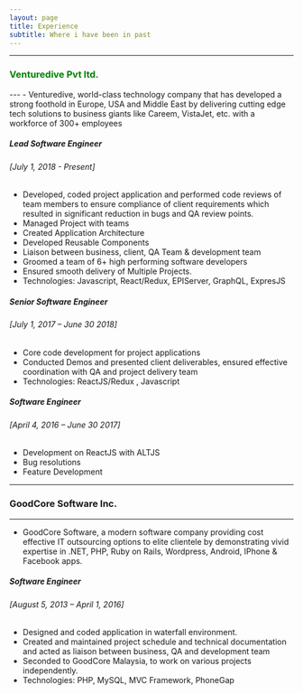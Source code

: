 ```yaml
---
layout: page
title: Experience
subtitle: Where i have been in past
---
```

---
<h3 style="color: green"> Venturedive Pvt ltd.</h3>
---
- Venturedive, world-class technology company that has developed a strong foothold in Europe, USA and Middle East by delivering cutting edge tech solutions to business giants like Careem, VistaJet, etc. with a workforce of 300+ employees

##### Lead Software Engineer
###### [July 1, 2018 - Present]
- Developed, coded project application and performed code reviews of team members to ensure compliance of client requirements which resulted in significant reduction in bugs and QA review points.
- Managed Project with teams
- Created Application Architecture
- Developed Reusable Components
- Liaison between business, client, QA Team & development team
- Groomed a team of 6+ high performing software developers
- Ensured smooth delivery of Multiple Projects.
- Technologies: Javascript, React/Redux, EPIServer, GraphQL, ExpresJS

##### Senior Software Engineer
###### [July 1, 2017 – June 30 2018]
- Core code development for project applications
- Conducted Demos and presented client deliverables, ensured effective coordination
with QA and project delivery team
- Technologies: ReactJS/Redux , Javascript


##### Software Engineer
###### [April 4, 2016 – June 30 2017]
- Development on ReactJS with ALTJS
- Bug resolutions
- Feature Development



---
### GoodCore Software Inc.
---
- GoodCore Software, a modern software company providing cost effective IT outsourcing options to elite clientele by demonstrating vivid expertise in .NET, PHP, Ruby on Rails, Wordpress, Android, IPhone & Facebook apps.

##### Software Engineer
###### [August 5, 2013 – April 1, 2016]
- Designed and coded application in waterfall environment.
- Created and maintained project schedule and technical documentation and acted as
liaison between business, QA and development team
- Seconded to GoodCore Malaysia, to work on various projects independently.
- Technologies: PHP, MySQL, MVC Framework, PhoneGap
